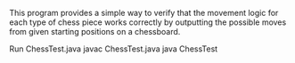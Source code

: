 This program provides a simple way to verify that the movement logic for each type of chess piece works correctly by outputting the possible moves from given starting positions on a chessboard.

Run ChessTest.java
javac  ChessTest.java
java ChessTest

